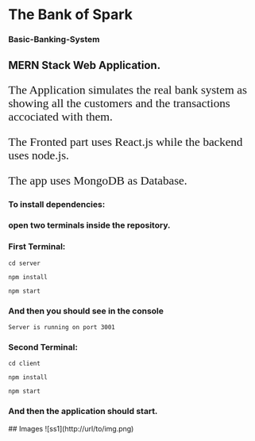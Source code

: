 # The Bank of Spark
### Basic-Banking-System

<h2> MERN Stack Web Application. </h2>

<p style="font-size:1.5rem ; font-family:'Times-New-Roman'">The Application simulates the real bank system as showing all the customers and the transactions accociated with them.</p>

<p style="font-size:1.5rem ; font-family:'Times-New-Roman'">The Fronted part uses React.js while the backend uses node.js.</p>

<p style="font-size:1.5rem ; font-family:'Times-New-Roman'">The app uses MongoDB as Database.</p>

<h3> To install dependencies: </h3>

<h3> open two terminals inside the repository. </h3>

<h3> First Terminal: </h3>

```
cd server

npm install

npm start
```

<h3>And then you should see in the console</h3>

```
Server is running on port 3001
```

<h3> Second Terminal: </h3>

```
cd client

npm install

npm start
```

<h3>And then the application should start.</h3>
## Images 
![ss1](http://url/to/img.png)





